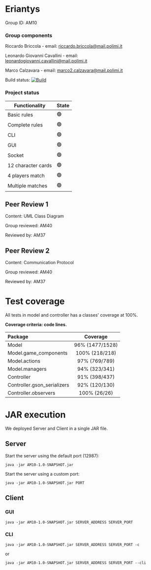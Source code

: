 # Eriantys

Group ID: AM10

### Group components

Riccardo Briccola - email: riccardo.briccola@mail.polimi.it

Leonardo Giovanni Cavallini - email: leonardogiovanni.cavallini@mail.polimi.it

Marco Calzavara - email: marco2.calzavara@mail.polimi.it

Build status:  [![Build](https://github.com/riccardo-briccola/ingsw2022-AM10/actions/workflows/report.yml/badge.svg?branch=main)](https://github.com/riccardo-briccola/ingsw2022-AM10/actions/workflows/report.yml)

### Project status

<!DOCTYPE html>

Functionality | State
-- | --
Basic rules | 🟢
Complete rules | 🟢
CLI | 🟢
GUI | 🟢
Socket | 🟢
12 character cards | 🟢
4 players match | 🟢
Multiple matches | 🟢


## Peer Review 1

Content: UML Class Diagram

Group reviewed: AM40

Reviewed by: AM37

## Peer Review 2

Content: Communication Protocol

Group reviewed: AM40

Reviewed by: AM37

# Test coverage

All tests in model and controller has a classes' coverage at 100%.

**Coverage criteria: code lines.**

| Package | Coverage |
|:-----------------------|:------------------------------------:|
| Model | 96% (1477/1528)
| Model.game_components | 100% (218/218)
| Model.actions | 97% (769/789)
| Model.managers | 94% (323/341)
| Controller | 91% (398/437)
| Controller.gson_serializers | 92% (120/130)
| Controller.observers | 100% (26/26)

# JAR execution

We deployed Server and Client in a single JAR file.

## Server

Start the server using the default port (12987):

```
java -jar AM10-1.0-SNAPSHOT.jar
```

Start the server using a custom port:

```
java -jar AM10-1.0-SNAPSHOT.jar PORT
```

## Client

### GUI


```
java -jar AM10-1.0-SNAPSHOT.jar SERVER_ADDRESS SERVER_PORT
```

### CLI


```
java -jar AM10-1.0-SNAPSHOT.jar SERVER_ADDRESS SERVER_PORT -c
```

or

```
java -jar AM10-1.0-SNAPSHOT.jar SERVER_ADDRESS SERVER_PORT --cli
```



